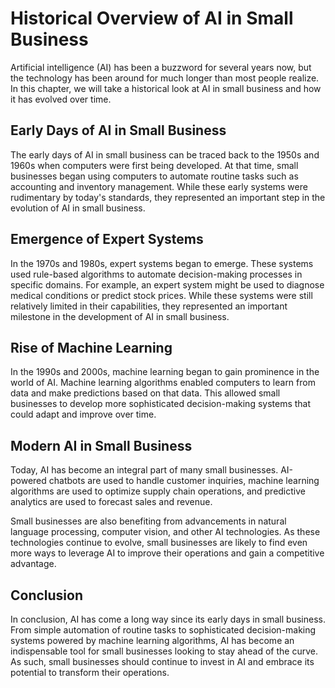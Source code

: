 Historical Overview of AI in Small Business
==========================================================================================

Artificial intelligence (AI) has been a buzzword for several years now, but the technology has been around for much longer than most people realize. In this chapter, we will take a historical look at AI in small business and how it has evolved over time.

Early Days of AI in Small Business
----------------------------------

The early days of AI in small business can be traced back to the 1950s and 1960s when computers were first being developed. At that time, small businesses began using computers to automate routine tasks such as accounting and inventory management. While these early systems were rudimentary by today's standards, they represented an important step in the evolution of AI in small business.

Emergence of Expert Systems
---------------------------

In the 1970s and 1980s, expert systems began to emerge. These systems used rule-based algorithms to automate decision-making processes in specific domains. For example, an expert system might be used to diagnose medical conditions or predict stock prices. While these systems were still relatively limited in their capabilities, they represented an important milestone in the development of AI in small business.

Rise of Machine Learning
------------------------

In the 1990s and 2000s, machine learning began to gain prominence in the world of AI. Machine learning algorithms enabled computers to learn from data and make predictions based on that data. This allowed small businesses to develop more sophisticated decision-making systems that could adapt and improve over time.

Modern AI in Small Business
---------------------------

Today, AI has become an integral part of many small businesses. AI-powered chatbots are used to handle customer inquiries, machine learning algorithms are used to optimize supply chain operations, and predictive analytics are used to forecast sales and revenue.

Small businesses are also benefiting from advancements in natural language processing, computer vision, and other AI technologies. As these technologies continue to evolve, small businesses are likely to find even more ways to leverage AI to improve their operations and gain a competitive advantage.

Conclusion
----------

In conclusion, AI has come a long way since its early days in small business. From simple automation of routine tasks to sophisticated decision-making systems powered by machine learning algorithms, AI has become an indispensable tool for small businesses looking to stay ahead of the curve. As such, small businesses should continue to invest in AI and embrace its potential to transform their operations.
